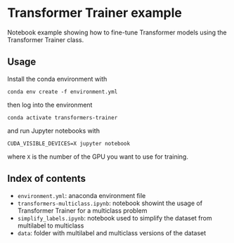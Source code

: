 # Transformer Trainer example

Notebook example showing how to fine-tune Transformer models using the Transformer Trainer class.

## Usage

Install the conda environment with

    conda env create -f environment.yml

then log into the environment

    conda activate transformers-trainer

and run Jupyter notebooks with

    CUDA_VISIBLE_DEVICES=X jupyter notebook

where `X` is the number of the GPU you want to use for training.

## Index of contents

* `environment.yml`: anaconda environment file
* `transformers-multiclass.ipynb`: notebook showint the usage of Transformer Trainer for a multiclass problem
* `simplify_labels.ipynb`: notebook used to simplify the dataset from multilabel to multiclass
* `data`: folder with multilabel and multiclass versions of the dataset
